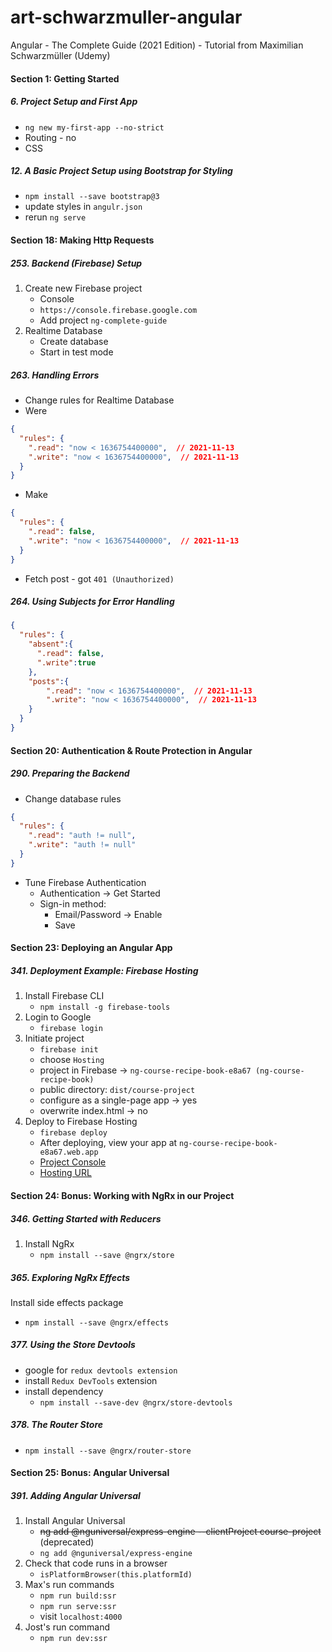 # art-schwarzmuller-angular
 
Angular - The Complete Guide (2021 Edition) - Tutorial from Maximilian Schwarzmüller (Udemy)

####  Section 1: Getting Started

#####  6. Project Setup and First App

-  `ng new my-first-app --no-strict`
-  Routing - no
-  CSS

##### 12. A Basic Project Setup using Bootstrap for Styling

-  `npm install --save bootstrap@3`
-  update styles in `angulr.json`
-  rerun `ng serve`


####  Section 18: Making Http Requests

#####  253. Backend (Firebase) Setup

1.  Create new Firebase project
    -  Console
    -  `https://console.firebase.google.com`
    -  Add project `ng-complete-guide`
2.  Realtime Database
    -  Create database
    -  Start in test mode

#####  263. Handling Errors

-  Change rules for Realtime Database
-  Were
```json
{
  "rules": {
    ".read": "now < 1636754400000",  // 2021-11-13
    ".write": "now < 1636754400000",  // 2021-11-13
  }
}
```
-  Make
```json
{
  "rules": {
    ".read": false,
    ".write": "now < 1636754400000",  // 2021-11-13
  }
}
```
-  Fetch post - got `401 (Unauthorized)`

#####  264. Using Subjects for Error Handling

```json
{
  "rules": {
    "absent":{
      ".read": false,
      ".write":true
    },
    "posts":{
    	".read": "now < 1636754400000",  // 2021-11-13
    	".write": "now < 1636754400000",  // 2021-11-13
    }
  }
}
```

####  Section 20: Authentication & Route Protection in Angular

#####  290. Preparing the Backend

-  Change database rules
```json
{
  "rules": {
    ".read": "auth != null",
    ".write": "auth != null"
  }
}
```
-  Tune Firebase Authentication
    -  Authentication -> Get Started
    -  Sign-in method: 
        -  Email/Password -> Enable
        -  Save

####  Section 23: Deploying an Angular App

#####  341. Deployment Example: Firebase Hosting

1.  Install Firebase CLI
    -  `npm install -g firebase-tools`
2.  Login to Google
    - `firebase login`
3.  Initiate project
    -  `firebase init`
    -  choose `Hosting`
    -  project in Firebase -> `ng-course-recipe-book-e8a67 (ng-course-recipe-book)` 
    -  public directory: `dist/course-project`
    -  configure as a single-page app -> yes
    -  overwrite index.html -> no      
4.  Deploy to Firebase Hosting
    -  `firebase deploy`
    -  After deploying, view your app at `ng-course-recipe-book-e8a67.web.app`
    -  [Project Console](https://console.firebase.google.com/project/ng-course-recipe-book-e8a67/overview)
    -  [Hosting URL](https://ng-course-recipe-book-e8a67.web.app)

####  Section 24: Bonus: Working with NgRx in our Project

#####  346. Getting Started with Reducers

1.  Install NgRx
    -  `npm install --save @ngrx/store`

#####  365. Exploring NgRx Effects

Install side effects package
-  `npm install --save @ngrx/effects`

#####  377. Using the Store Devtools

-  google for `redux devtools extension`
-  install `Redux DevTools` extension
-  install dependency
    -  `npm install --save-dev @ngrx/store-devtools` 

#####  378. The Router Store

-  `npm install --save @ngrx/router-store`

####  Section 25: Bonus: Angular Universal

#####  391. Adding Angular Universal

1.  Install Angular Universal
    - ~~ng add @nguniversal/express-engine --clientProject course-project~~ (deprecated)
    - `ng add @nguniversal/express-engine`
2.  Check that code runs in a browser
    -  `isPlatformBrowser(this.platformId)`
3.  Max's run commands
    -  `npm run build:ssr`
    -  `npm run serve:ssr`
    -  visit `localhost:4000`   
4.  Jost's run command
    -  `npm run dev:ssr` 



    